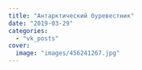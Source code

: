 ```yaml
---
title: "Антарктический буревестник"
date: "2019-03-29"
categories: 
  - "vk_posts"
cover:
  image: "images/456241267.jpg"
---
```




